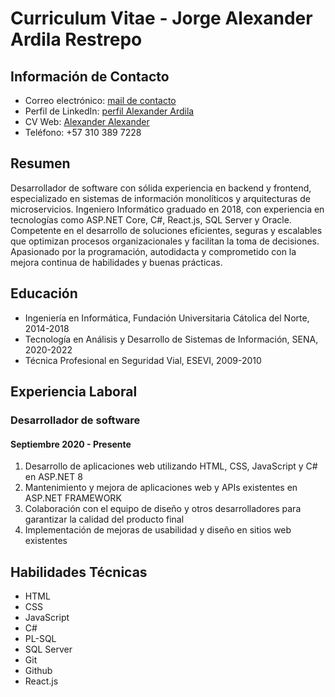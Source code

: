 # Curriculum Vitae - Jorge Alexander Ardila Restrepo

## Información de Contacto

- Correo electrónico: [mail de contacto](mailto:jorge.ardila1641@correo.policia.gov.co)
- Perfil de LinkedIn: [perfil Alexander Ardila](https://www.linkedin.com/in/alex-ardila/)
- CV Web: [Alexander Alexander](https://lemon-river-0cfe8c80f.5.azurestaticapps.net/)
- Teléfono: +57 310 389 7228

## Resumen

Desarrollador de software con sólida experiencia en backend y frontend, especializado en sistemas de información monolíticos y arquitecturas de microservicios. Ingeniero Informático graduado en 2018, con experiencia en tecnologías como ASP.NET Core, C#, React.js, SQL Server y Oracle. Competente en el desarrollo de soluciones eficientes, seguras y escalables que optimizan procesos organizacionales y facilitan la toma de decisiones. Apasionado por la programación, autodidacta y comprometido con la mejora continua de habilidades y buenas prácticas.

## Educación

- Ingeniería en Informática, Fundación Universitaria Cátolica del Norte, 2014-2018
- Tecnología en Análisis y Desarrollo de Sistemas de Información, SENA, 2020-2022
- Técnica Profesional en Seguridad Vial, ESEVI, 2009-2010

## Experiencia Laboral

### Desarrollador de software

#### Septiembre 2020 - Presente

1. Desarrollo de aplicaciones web utilizando HTML, CSS, JavaScript y C# en ASP.NET 8
2. Mantenimiento y mejora de aplicaciones web y APIs existentes en ASP.NET FRAMEWORK
3. Colaboración con el equipo de diseño y otros desarrolladores para garantizar la calidad del producto final
4. Implementación de mejoras de usabilidad y diseño en sitios web existentes

## Habilidades Técnicas

- HTML
- CSS
- JavaScript
- C#
- PL-SQL
- SQL Server
- Git
- Github
- React.js



<!--
**jaardila-3/jaardila-3** is a ✨ _special_ ✨ repository because its `README.md` (this file) appears on your GitHub profile.

Here are some ideas to get you started:

- 🔭 I’m currently working on ...
- 🌱 I’m currently learning ...
- 👯 I’m looking to collaborate on ...
- 🤔 I’m looking for help with ...
- 💬 Ask me about ...
- 📫 How to reach me: ...
- 😄 Pronouns: ...
- ⚡ Fun fact: ...
-->

